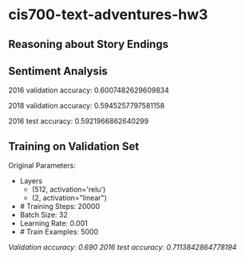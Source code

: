 # cis700-text-adventures-hw3
Reasoning about Story Endings
-----------------------------

## Sentiment Analysis
2016 validation accuracy: 
0.6007482629609834

2018 validation accuracy: 
0.5945257797581158

2016 test accuracy: 
0.5921966862640299

## Training on Validation Set
Original Parameters:
- Layers
  - (512, activation='relu')
  - (2, activation="linear")
- \# Training Steps: 20000
- Batch Size: 32
- Learning Rate: 0.001
- \# Train Examples: 5000

_Validation accuracy: 0.690_
_2016 test accuracy: 0.7113842864778194_

